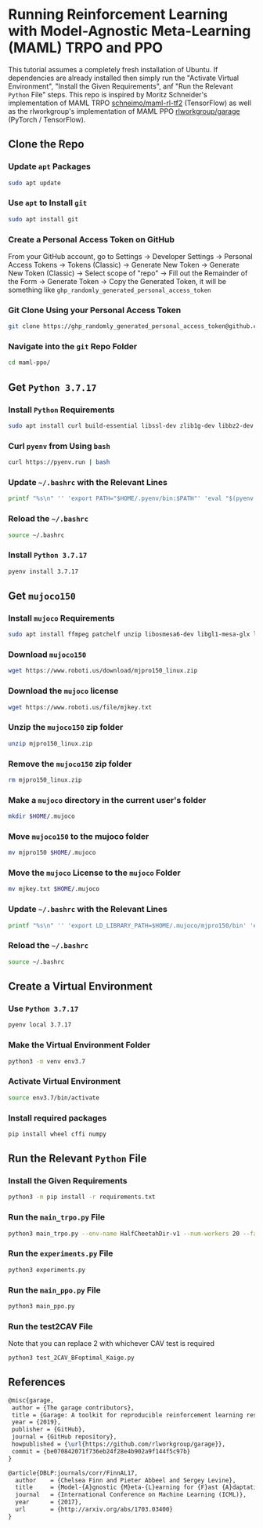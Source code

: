 # Running Reinforcement Learning with Model-Agnostic Meta-Learning (MAML) TRPO and PPO

This tutorial assumes a completely fresh installation of Ubuntu. If dependencies
are already installed then simply run the "Activate Virtual Environment",
"Install the Given Requirements", anf "Run the Relevant `Python` File" steps.
This repo is inspired by Moritz Schneider's implementation of MAML TRPO
[schneimo/maml-rl-tf2](https://github.com/schneimo/maml-rl-tf2/) (TensorFlow) as
well as the rlworkgroup's implementation of MAML PPO
[rlworkgroup/garage](https://github.com/rlworkgroup/garage) (PyTorch /
TensorFlow).

## Clone the Repo

### Update `apt` Packages

```bash
sudo apt update
```

### Use `apt` to Install `git`

```bash
sudo apt install git
```

### Create a Personal Access Token on GitHub

From your GitHub account, go to Settings → Developer Settings → Personal Access
Tokens → Tokens (Classic) → Generate New Token → Generate New Token (Classic) →  Select scope of "repo" → Fill out the Remainder of the Form  → Generate Token → Copy the Generated Token, it will be something like
`ghp_randomly_generated_personal_access_token`

### Git Clone Using your Personal Access Token

```bash
git clone https://ghp_randomly_generated_personal_access_token@github.com/ChinemeremChigbo/maml-ppo.git
```

### Navigate into the `git` Repo Folder

```bash
cd maml-ppo/
```

## Get `Python 3.7.17`

### Install `Python` Requirements

```bash
sudo apt install curl build-essential libssl-dev zlib1g-dev libbz2-dev libreadline-dev libsqlite3-dev curl libncursesw5-dev xz-utils tk-dev libxml2-dev libxmlsec1-dev libffi-dev liblzma-dev
```

### Curl `pyenv` from Using `bash`

```bash
curl https://pyenv.run | bash
```

### Update `~/.bashrc` with the Relevant Lines

```bash
printf "%s\n" '' 'export PATH="$HOME/.pyenv/bin:$PATH"' 'eval "$(pyenv init -)"' 'eval "$(pyenv virtualenv-init -)"' >> ~/.bashrc
```

### Reload the `~/.bashrc`

```bash
source ~/.bashrc
```

### Install `Python 3.7.17`

```bash
pyenv install 3.7.17
```

## Get `mujoco150`

### Install `mujoco` Requirements

```bash
sudo apt install ffmpeg patchelf unzip libosmesa6-dev libgl1-mesa-glx libglfw3
```

### Download `mujoco150`

```bash
wget https://www.roboti.us/download/mjpro150_linux.zip
```

### Download the `mujoco` license

```bash
wget https://www.roboti.us/file/mjkey.txt
```

### Unzip the `mujoco150` zip folder

```bash
unzip mjpro150_linux.zip
```

### Remove the `mujoco150` zip folder

```bash
rm mjpro150_linux.zip
```

### Make a `mujoco` directory in the current user's folder

```bash
mkdir $HOME/.mujoco
```

### Move `mujoco150` to the mujoco folder

```bash
mv mjpro150 $HOME/.mujoco
```

### Move the `mujoco` License to the `mujoco` Folder

```bash
mv mjkey.txt $HOME/.mujoco
```

### Update `~/.bashrc` with the Relevant Lines

```bash
printf "%s\n" '' 'export LD_LIBRARY_PATH=$HOME/.mujoco/mjpro150/bin' 'export PROTOCOL_BUFFERS_PYTHON_IMPLEMENTATION=python' >> ~/.bashrc
```

### Reload the `~/.bashrc`

```bash
source ~/.bashrc
```

## Create a Virtual Environment

### Use `Python 3.7.17`

```bash
pyenv local 3.7.17
```

### Make the Virtual Environment Folder

```bash
python3 -m venv env3.7
```

### Activate Virtual Environment

```bash
source env3.7/bin/activate
```

### Install required packages

```bash
pip install wheel cffi numpy
```
## Run the Relevant `Python` File

### Install the Given Requirements

```bash
python3 -m pip install -r requirements.txt
```

### Run the `main_trpo.py` File

```bash
python3 main_trpo.py --env-name HalfCheetahDir-v1 --num-workers 20 --fast-lr 0.1 --max-kl 0.01 --fast-batch-size 5 --meta-batch-size 10 --num-layers 2 --hidden-size 100 --num-batches 1 --gamma 0.99 --tau 1.0 --cg-damping 1e-5 --ls-max-steps 10 --save-iters 1
```

### Run the `experiments.py` File

```bash
python3 experiments.py
```

### Run the `main_ppo.py` File

```bash
python3 main_ppo.py
```

### Run the test2CAV File

Note that you can replace 2 with whichever CAV test is required

```bash
python3 test_2CAV_BFoptimal_Kaige.py
```

## References

```latex
@misc{garage,
 author = {The garage contributors},
 title = {Garage: A toolkit for reproducible reinforcement learning research},
 year = {2019},
 publisher = {GitHub},
 journal = {GitHub repository},
 howpublished = {\url{https://github.com/rlworkgroup/garage}},
 commit = {be070842071f736eb24f28e4b902a9f144f5c97b}
}
```

```latex
@article{DBLP:journals/corr/FinnAL17,
  author    = {Chelsea Finn and Pieter Abbeel and Sergey Levine},
  title     = {Model-{A}gnostic {M}eta-{L}earning for {F}ast {A}daptation of {D}eep {N}etworks},
  journal   = {International Conference on Machine Learning (ICML)},
  year      = {2017},
  url       = {http://arxiv.org/abs/1703.03400}
}
```
